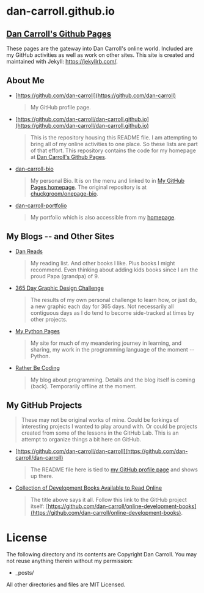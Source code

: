 # dan-carroll.github.io
[Dan Carroll's Github Pages](https://dan-carroll.github.io/)
-------------------------
These pages are the gateway into Dan Carroll's online world. Included are my GitHub activities as well as work on other sites. This site is created and maintained with Jekyll: <https://jekyllrb.com/>.

## About Me

- [https://github.com/dan-carroll](https://github.com/dan-carroll)

   > My GitHub profile page.

- [https://github.com/dan-carroll/dan-carroll.github.io](https://github.com/dan-carroll/dan-carroll.github.io)

   > This is the repository housing this README file. I am attempting to bring all of my online activities to one place. So these lists are part of that effort. This repository contains the code for my homepage at [Dan Carroll's Github Pages](https://dan-carroll.github.io/).

- [dan-carroll-bio](https://github.com/dan-carroll/dan-carroll-bio)

   > My personal Bio. It is on the menu and linked to in [My GitHub Pages homepage](https://dan-carroll.github.io/). The original repository is at [chuckgroom/onepage-bio](https://github.com/chuckgroom/onepage-bio).

- [dan-carroll-portfolio](https://github.com/dan-carroll/dan-carroll-portfolio)

   > My portfolio which is also accessible from my [homepage](https://dan-carroll.github.io/).

## My Blogs -- and Other Sites

- [Dan Reads](https://dan-carroll.github.io/danreads/)

   > My reading list. And other books I like. Plus books I might recommend. Even thinking about adding kids books since I am the proud Papa (grandpa) of 9.

- [365 Day Graphic Design Challenge](https://dan-carroll.github.io/graphic-design-challenge/)

   > The results of my own personal challenge to learn how, or just do, a new graphic each day for 365 days. Not necessarily all contiguous days as I do tend to become side-tracked at times by other projects.

- [My Python Pages](https://dancarroll.pythonanywhere.com/)

   > My site for much of my meandering journey in learning, and sharing, my work in the programming language of the moment -- Python.

- [Rather Be Coding](#)

   > My blog about programming. Details and the blog itself is coming (back). Temporarily offline at the moment.

## My GitHub Projects

   > These may not be original works of mine. Could be forkings of interesting projects I wanted to play around with. Or could be projects created from some of the lessons in the GitHub Lab. This is an attempt to organize things a bit here on GitHub.

- [https://github.com/dan-carroll/dan-carroll](https://github.com/dan-carroll/dan-carroll)
   > The README file here is tied to [my GitHub profile page](https://github.com/dan-carroll) and shows up there.

- [Collection of Development Books Available to Read Online](https://dan-carroll.github.io/online-development-books/)

   > The title above says it all. Follow this link to the GitHub project itself: [https://github.com/dan-carroll/online-development-books](https://github.com/dan-carroll/online-development-books).


# License

The following directory and its contents are Copyright Dan Carroll. You may not reuse anything therein without my permission:

* _posts/

All other directories and files are MIT Licensed.

